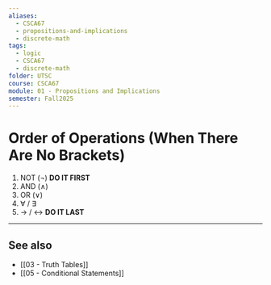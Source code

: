 ```yaml
---
aliases:
  - CSCA67
  - propositions-and-implications
  - discrete-math
tags:
  - logic
  - CSCA67
  - discrete-math
folder: UTSC
course: CSCA67
module: 01 - Propositions and Implications
semester: Fall2025
---
```

# Order of Operations (When There Are No Brackets)

1. NOT $(\neg)$ **DO IT FIRST**
2. AND ($\wedge$)
3. OR ($\lor$)
4. $\forall$ / $\exists$ 
5. $\rightarrow$ / $\leftrightarrow$ **DO IT LAST**

---

## See also

- [[03 - Truth Tables]]
- [[05 - Conditional Statements]]
